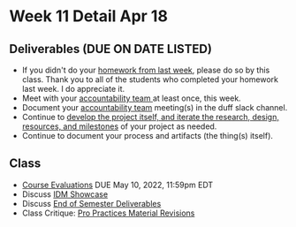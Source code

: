 # Week 11 Detail Apr 18

## Deliverables (DUE ON DATE LISTED)

* If you didn't do your [homework from last week](week10\_detail.md), please do so by this class. Thank you to all of the students who completed your homework last week. I do appreciate it.
* Meet with your [accountability team ](../assignments/accountability\_partner.md)at least once, this week.&#x20;
* Document your [accountability team](../assignments/accountability\_partner.md) meeting(s) in the duff slack channel.
* Continue to [develop the project itself, and iterate the research, design, resources, and milestones](../assignments/project\_plan.md) of your project as needed.
* Continue to document your process and artifacts (the thing(s) itself).

## Class

* [Course Evaluations](../assignments/course\_evaluation.md) DUE May 10, 2022, 11:59pm EDT
* Discuss [IDM Showcase ](../critiques-demos-presentations-and-exhibition/idm\_showcase.md)
* Discuss [End of Semester Deliverables](../assignments/end\_of\_semester\_deliverables.md)
* Class Critique: [Pro Practices Material Revisions](../assignments/pro\_practices\_revisions.md)

